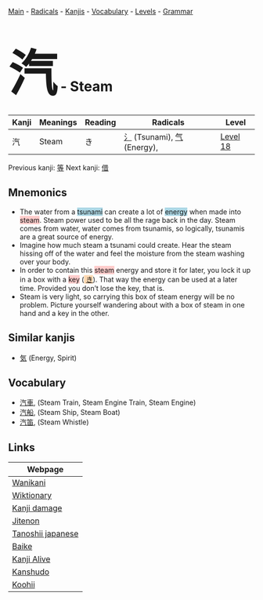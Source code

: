 <style> bigfont {font-size: 100px}</style>
[Main](../README.md) -
[Radicals](../radicals.md) -
[Kanjis](../kanjis.md) -
[Vocabulary](../vocabulary.md) -
[Levels](../levels.md) -
[Grammar](../grammar.md)
# <bigfont> 汽</bigfont> - Steam 

| Kanji | Meanings | Reading | Radicals | Level |
| --- | --- | --- | --- | --- |
| 汽 | Steam | き | [氵](../radicals/氵.md) (Tsunami), [气](../radicals/气.md) (Energy),  | [Level 18](../levels/wk_level18.md) |

Previous kanji: [等](等.md) Next kanji: [借](借.md) 

## Mnemonics
 * The water from a <span style="background-color:#ADD8E6"> tsunami</span> can create a lot of <span style="background-color:#ADD8E6"> energy</span> when made into <span style="background-color:#ffcccb"> steam</span>. Steam power used to be all the rage back in the day. Steam comes from water, water comes from tsunamis, so logically, tsunamis are a great source of energy.
* Imagine how much steam a tsunami could create. Hear the steam hissing off of the water and feel the moisture from the steam washing over your body.
* In order to contain this <span style="background-color:#ffcccb"> steam</span> energy and store it for later, you lock it up in a box with a <span style="background-color:#ffcccb"> key</span> (<span style="background-color:#fed8b1"> [き](https://jisho.org/search/き)</span>). That way the energy can be used at a later time. Provided you don’t lose the key, that is.
* Steam is very light, so carrying this box of steam energy will be no problem. Picture yourself wandering about with a box of steam in one hand and a key in the other.


## Similar kanjis
 * [気](気.md) (Energy, Spirit)


## Vocabulary
 * [汽車](../vocabulary/汽.md), (Steam Train, Steam Engine Train, Steam Engine)
* [汽船](../vocabulary/汽.md), (Steam Ship, Steam Boat)
* [汽笛](../vocabulary/汽.md), (Steam Whistle)



## Links 

| Webpage |
| --- |
| [Wanikani          ](https://www.wanikani.com/kanji/汽) |
| [Wiktionary        ](https://en.wiktionary.org/wiki/汽) |
| [Kanji damage      ](http://www.kanjidamage.com/kanji/search?utf8=✓&q=汽) |
| [Jitenon           ](https://jitenon.com/kanji/汽) |
| [Tanoshii japanese ](https://www.tanoshiijapanese.com/dictionary/kanji.cfm?k=汽) |
| [Baike             ](https://baike.baidu.com/item/汽) |
| [Kanji Alive       ](https://app.kanjialive.com/汽) |
| [Kanshudo          ](https://www.kanshudo.com/searchmn?q=汽) |
| [Koohii            ](https://kanji.koohii.com/study/kanji/汽) |
